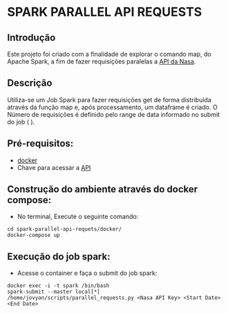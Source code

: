 # SPARK PARALLEL API REQUESTS

## Introdução
Este projeto foi criado com a finalidade de explorar o comando map, do Apache Spark, a fim de fazer requisições paralelas a [API da Nasa](https://api.nasa.gov/).

##  Descrição
Utiliza-se um Job Spark para fazer requisições get de forma distribuída através da função map e, após processamento, um dataframe é criado. O Número de requisições é definido pelo range de data informado no submit do job (<Start Date> <End Date>). 

## Pré-requisitos:
* [docker](https://www.docker.com/products/docker-desktop)
* Chave para acessar a [API](https://api.nasa.gov/)

## Construção do ambiente através do docker compose:
   - No terminal, Execute o seguinte comando:
```
cd spark-parallel-api-requets/docker/
docker-compose up
```   

## Execução do job spark:
   - Acesse o container e faça o submit do job spark:
```
docker exec -i -t spark /bin/bash
spark-submit --master local[*] /home/jovyan/scripts/parallel_requests.py <Nasa API Key> <Start Date> <End Date>
```